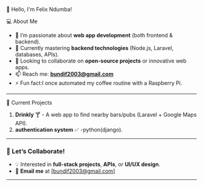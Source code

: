  👋 Hello, I'm Felix Ndumba! 

  💻 About Me
- 🔭 I’m passionate about **web app development** (both frontend & backend).
- 🌱 Currently mastering **backend technologies** (Node.js, Laravel, databases, APIs).
- 🚀 Looking to collaborate on **open-source projects** or innovative web apps.
- 📫 Reach me: **bundif2003@gmail.com** 
- ⚡ Fun fact:I once automated my coffee routine with a Raspberry Pi.

---



  🌟 Current Projects
1. **Drinkly** 🍸 - A web app to find nearby bars/pubs (Laravel + Google Maps API).
2. **authentication system** ✅ -python(django).

---

### 🤝 Let’s Collaborate!
- 💡 Interested in **full-stack projects**, **APIs**, or **UI/UX design**.
- 📧 **Email me** at [bundif2003@gmail.com]

---


